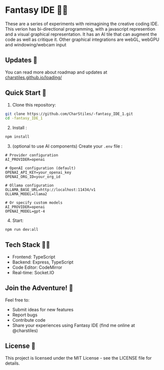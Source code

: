 # Fantasy IDE 🎨✨

These are a series of experiments with reimagining the creative coding IDE.
This verion has bi-directional programming, with a javascript represention and a visual graphical representation. It has an AI tile that can augment the code as well as critique it. Other graphical integrations are webGL, webGPU and windowing/webcam input

## Updates 🎪

You can read more about roadmap and updates at [charstiles.github.io/loading/](https://charstiles.github.io/loading/)

## Quick Start 🚀

1. Clone this repository:
```bash
git clone https://github.com/CharStiles/-fantasy_IDE_1.git
cd -fantasy_IDE_1
```

2. Install :
```bash
npm install
```

3. (optional to use AI components) Create your `.env` file :
```
# Provider configuration
AI_PROVIDER=openai

# OpenAI configuration (default)
OPENAI_API_KEY=your_openai_key
OPENAI_ORG_ID=your_org_id

# Ollama configuration
OLLAMA_BASE_URL=http://localhost:11434/v1
OLLAMA_MODEL=llama2

# Or specify custom models
AI_PROVIDER=openai
OPENAI_MODEL=gpt-4
```

4. Start:
```bash
npm run dev:all
```

## Tech Stack 🧙‍♂️

- Frontend: TypeScript
- Backend: Express, TypeScript
- Code Editor: CodeMirror
- Real-time: Socket.IO

## Join the Adventure! 🎨

Feel free to:
- Submit ideas for new features
- Report bugs
- Contribute code
- Share your experiences using Fantasy IDE (find me online at @charstiles)

## License 📜

This project is licensed under the MIT License - see the LICENSE file for details.

